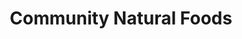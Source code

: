 ---
title: "Community Natural Foods"
url: /calgary/community-natural-foods-crowfoot-crescent-nw/
shop: Gemüse & Obst
---